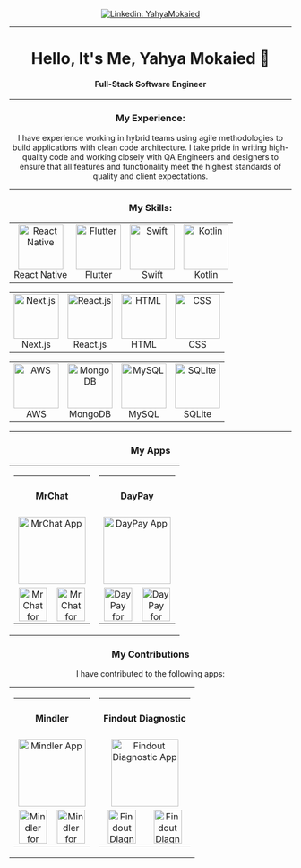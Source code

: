
<p align="center">
  <a href="https://www.linkedin.com/in/yahyamokaied/">
    <img src="https://img.shields.io/badge/-CONNECT-blue?style=for-the-badge&logo=Linkedin" alt="Linkedin: YahyaMokaied"/>
  </a>
</p>



<hr>
<h1 align="center">Hello, It's Me, <b>Yahya Mokaied</b> 👋</h1>
<h4 align="center">Full-Stack Software Engineer</h4>
<hr>

<h3 align="center">My Experience:</h3>
<p align="center">I have experience working in hybrid teams using agile methodologies to build applications with clean code architecture. I take pride in writing high-quality code and working closely with QA Engineers and designers to ensure that all features and functionality meet the highest standards of quality and client expectations.</p>

<hr>


<h3 align="center">My Skills:</h3>
<table align="center" border="0" cellspacing="20" cellpadding="20">
  <tr>
    <td align="center">
      <img src="https://www.vectorlogo.zone/logos/reactjs/reactjs-icon.svg" alt="React Native" width="80" height="80"/>
      <br />
      React Native
    </td>
    <td align="center">
      <img src="https://www.vectorlogo.zone/logos/flutterio/flutterio-icon.svg" alt="Flutter" width="80" height="80"/> 
      <br />
      Flutter
    </td>
    <td align="center">
      <img src="https://www.vectorlogo.zone/logos/swift/swift-icon.svg" alt="Swift" width="80" height="80"/> 
      <br />
      Swift
    </td>
    <td align="center">
      <img src="https://www.vectorlogo.zone/logos/kotlinlang/kotlinlang-icon.svg" alt="Kotlin" width="80" height="80"/> 
      <br />
      Kotlin
    </td>
  </tr>
</table>

<table align="center" border="0" cellspacing="20" cellpadding="20">
  <tr>
    <td align="center">
      <img src="https://upload.wikimedia.org/wikipedia/commons/8/8e/Nextjs-logo.svg" alt="Next.js" width="80" height="80"/>
      <br />
      Next.js
    </td>
    <td align="center">
      <img src="https://www.vectorlogo.zone/logos/reactjs/reactjs-icon.svg" alt="React.js" width="80" height="80"/> 
      <br />
      React.js
    </td>
    <td align="center">
      <img src="https://www.vectorlogo.zone/logos/w3_html5/w3_html5-icon.svg" alt="HTML" width="80" height="80"/> 
      <br />
      HTML
    </td>
    <td align="center">
      <img src="https://www.vectorlogo.zone/logos/netlifyapp_watercss/netlifyapp_watercss-icon.svg" alt="CSS" width="80" height="80"/> 
      <br />
      CSS
    </td>
  </tr>
</table>

<table align="center" border="0" cellspacing="20" cellpadding="20">
  <tr>
    <td align="center">
      <img src="https://www.vectorlogo.zone/logos/amazon_aws/amazon_aws-ar21.svg" alt="AWS" width="80" height="80"/> 
      <br />
      AWS
    </td>
    <td align="center">
      <img src="https://www.vectorlogo.zone/logos/mongodb/mongodb-icon.svg" alt="MongoDB" width="80" height="80"/> 
      <br />
      MongoDB
    </td>
    <td align="center">
      <img src="https://www.vectorlogo.zone/logos/mysql/mysql-icon.svg" alt="MySQL" width="80" height="80"/> 
      <br />
      MySQL
    </td>
    <td align="center">
      <img src="https://www.vectorlogo.zone/logos/sqlite/sqlite-icon.svg" alt="SQLite" width="80" height="80"/> 
      <br />
      SQLite
    </td>
  </tr>
</table>

<hr>

<h3 align="center">My Apps</h3>
<table align="center" border="0" cellspacing="20" cellpadding="20">
<tr>
<td align="center">
<table align="center" border="0" cellspacing="20" cellpadding="20">
<tr>
<td align="center" colspan="2">
<h4>MrChat</h4>
</td>
</tr>
<tr>
<td align="center" colspan="2">
<a href="https://apps.apple.com/us/app/daypay/id1642097718">
<img src="https://is4-ssl.mzstatic.com/image/thumb/Purple114/v4/5a/38/51/5a38512e-d070-a5de-cfdf-a12abd8e6e8e/AppIcon-0-0-1x_U007emarketing-0-0-0-6-0-0-sRGB-0-0-0-GLES2_U002c0-512MB-85-220-0-0.png/460x0w.webp" alt="MrChat App" width="120" height="120">
</a>
</td>
</tr>
<tr>
<td align="center">
<a href="#">
<img src="https://www.vectorlogo.zone/logos/google_play/google_play-icon.svg" alt="MrChat for Android" width="50" height="60">
</a>
</td>
<td align="center">
<a href="https://apps.apple.com/us/app/mrchat/id1529816665">
<img src="https://upload.wikimedia.org/wikipedia/commons/f/fa/Apple_logo_black.svg" alt="MrChat for iOS" width="50" height="60">
</a>
</td>
</tr>
</table>
</td>
<td align="center">
<table align="center" border="0" cellspacing="20" cellpadding="20">
<tr>
<td align="center" colspan="2">
<h4>DayPay</h4>
</td>
</tr>
<tr>
<td align="center" colspan="2">
<a href="https://apps.apple.com/us/app/daypay/id1642097718">
<img src="https://is2-ssl.mzstatic.com/image/thumb/Purple122/v4/73/fc/95/73fc9582-be68-058d-4449-ca24d9864bbe/AppIcon-0-0-1x_U007emarketing-0-0-0-7-0-0-sRGB-0-0-0-GLES2_U002c0-512MB-85-220-0-0.png/460x0w.webp" alt="DayPay App" width="120" height="120">
</a>
</td>
</tr>
<tr>
<td align="center">
<a href="https://play.google.com/store/apps/details?id=se.apphallen.daypay">
<img src="https://www.vectorlogo.zone/logos/google_play/google_play-icon.svg" alt="DayPay for Android" width="50" height="60">
</a>
</td>
<td align="center">
<a href="https://apps.apple.com/us/app/daypay/id1642097718">
<img src="https://upload.wikimedia.org/wikipedia/commons/f/fa/Apple_logo_black.svg" alt="DayPay for iOS" width="50" height="60">
</a>
</td>
</tr>
</table>
</td>
</tr>
</table>



<h3 align="center">My Contributions</h3>
<p align="center">I have contributed to the following apps:</p>
<table align="center" border="0" cellspacing="20" cellpadding="20">
<tr>
<td align="center">
<table align="center" border="0" cellspacing="20" cellpadding="20">
<tr>
<td align="center" colspan="2">
<h4>Mindler</h4>
</td>
</tr>
<tr>
<td align="center" colspan="2">
<img src="https://is2-ssl.mzstatic.com/image/thumb/Purple126/v4/21/53/3f/21533f9a-9897-8462-34c0-d769b9cfa8fb/AppIcon-0-0-1x_U007emarketing-0-0-0-10-0-0-sRGB-0-0-0-GLES2_U002c0-512MB-85-220-0-0.png/460x0w.webp" alt="Mindler App" width="120" height="120">
</td>
</tr>
<tr>
<td align="center">
<a href="#">
<img src="https://www.vectorlogo.zone/logos/google_play/google_play-icon.svg" alt="Mindler for Android" width="50" height="60">
</a>
</td>
<td align="center">
<a href="https://apps.apple.com/se/app/mindler/id1370802363">
<img src="https://upload.wikimedia.org/wikipedia/commons/f/fa/Apple_logo_black.svg" alt="Mindler for iOS" width="50" height="60">
</a>
</td>
</tr>
</table>
</td>
<td align="center">
<table align="center" border="0" cellspacing="20" cellpadding="20">
<tr>
<td align="center" colspan="2">
<h4>Findout Diagnostic</h4>
</td>
</tr>
<tr>
<td align="center" colspan="2">
<img src="https://is2-ssl.mzstatic.com/image/thumb/Purple123/v4/80/bf/ff/80bfff73-a200-958e-32de-0a59d11a536a/AppIcon-0-0-1x_U007emarketing-0-0-0-5-0-0-sRGB-0-0-0-GLES2_U002c0-512MB-85-220-0-0.png/460x0w.webp" alt="Findout Diagnostic App" width="120" height="120">
</td>
</tr>
<tr>
<td align="center">
<a href="#">
<img src="https://www.vectorlogo.zone/logos/google_play/google_play-icon.svg" alt="Findout Diagnostic for Android" width="50" height="60">
</a>
</td>
<td align="center">
<a href="https://apps.apple.com/se/app/findout-diagnostic/id1315956369?l=en">
<img src="https://upload.wikimedia.org/wikipedia/commons/f/fa/Apple_logo_black.svg" alt="Findout Diagnostic for iOS" width="50" height="60">
</a>
</td>
</tr>
</table>
</td>
</tr>
</table>
